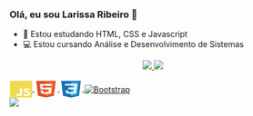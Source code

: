 ### Olá, eu sou Larissa Ribeiro 👋

- 🌱 Estou estudando HTML, CSS e Javascript
- 💻 Estou cursando Análise e Desenvolvimento de Sistemas

<div align="center">
  <a href="https://github.com/llarissaribeiro">
 <img height="120em" src="https://github-readme-stats.vercel.app/api?username=llarissaribeiro&show_icons=true&theme=dracula&include_all_commits=true&count_private=true"/>
  <img height="130em" src="https://github-readme-stats.vercel.app/api/top-langs/?username=llarissaribeiro&layout=compact&langs_count=7&theme=dracula"/>
</div>

<div style="display: inline_block"><br>
  <img align="center" alt="Js" height="30" width="40" src="https://raw.githubusercontent.com/devicons/devicon/master/icons/javascript/javascript-plain.svg">
  <img align="center" alt="HTML" height="30" width="40" src="https://raw.githubusercontent.com/devicons/devicon/master/icons/html5/html5-original.svg">
  <img align="center" alt="CSS" height="30" width="40" src="https://raw.githubusercontent.com/devicons/devicon/master/icons/css3/css3-original.svg">
  <img align="center" alt="Bootstrap" height="30" width="40" src="[![Uploading image.png…]()](https://upload.wikimedia.org/wikipedia/commons/b/b2/Bootstrap_logo.svg)"
 
 ##
 
 <div> 
    <a href="https://www.linkedin.com/in/larissa-ribeiro-8714361b0/" target="_blank"><img src="https://img.shields.io/badge/-LinkedIn-%230077B5?style=for-the-badge&logo=linkedin&logoColor=white" target="_blank"></a> 

 
</div>
  
</div>
  
